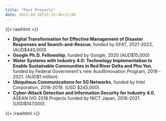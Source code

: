 ```yaml
---
title: "Past Projects"
date: 2023-03-16T23:15:36+11:00
---
```


{{< rawhtml >}}
<ul>
  <li>
    <strong>Digital Transformation for Effective Management of Disaster Responses and Search-and-Rescue</strong>,
    funded by DFAT, 2021-2022, (AUD$440,000)
  </li>
  <li>
    <strong>Google Ph.D. Fellowship</strong>,
    funded by Google, 2020 (AUD$15,000)
  </li>
  <li>
    <strong>Water Systems with Industry 4.0: Technology Implementation to Enable Sustainable Communities in Red River Delta and Phu Yen</strong>,
    funded by Federal Government's new Aus4Innovation Program, 2019 - 2021. (AUD$1 million).
  </li>
  <li>
    <strong>Ubiquitous Communications for 5G Networks</strong>,
    funded by Intel Corporation, 2018-2019. (USD $245,000).
  </li>
  <li>
    <strong>Cyber-Attack Detection and Information Security for Industry 4.0</strong>,
    ASEAN IVO 2018 Projects funded by NICT Japan, 2018-2021. (USD$147,000).
  </li>
</ul>
{{< /rawhtml >}}